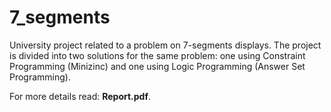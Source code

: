 # 7_segments
University project related to a problem on 7-segments displays. The project is divided into two solutions for the same problem: one using Constraint Programming (Minizinc) and one using Logic Programming (Answer Set Programming).<br>

For more details read: **Report.pdf**.
